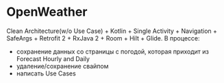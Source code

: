 # OpenWeather
Clean Architecture(w/o Use Case) + Kotlin + Single Activity + Navigation + SafeArgs + Retrofit 2 + RxJava 2 + Room + Hilt + Glide.
В процессе:
- сохранение данных со страницы с погодой, которая приходит из Forecast Hourly and Daily
- удаление/сохранение свайпом
- написать Use Cases
